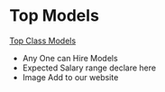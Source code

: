 # Top Models

[Top Class Models](https://laughing-goldwasser-370b4d.netlify.app/)

- Any One can Hire Models
- Expected Salary range declare here
- Image Add to our website
